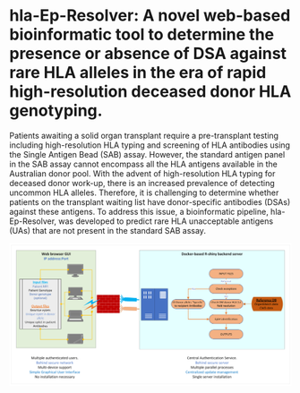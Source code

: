 # hla-Ep-Resolver: A novel web-based bioinformatic tool to determine the presence or absence of DSA against rare HLA alleles in the era of rapid high-resolution deceased donor HLA genotyping.

Patients awaiting a solid organ transplant require a pre-transplant testing including high-resolution HLA typing and screening of HLA antibodies using the Single Antigen Bead (SAB) assay. However, the standard antigen panel in the SAB assay cannot encompass all the HLA antigens available in the Australian donor pool. With the advent of high-resolution HLA typing for deceased donor work-up, there is an increased prevalence of detecting uncommon HLA alleles. Therefore, it is challenging to determine whether patients on the transplant waiting list have donor-specific antibodies (DSAs) against these antigens. To address this issue, a bioinformatic pipeline, hla-Ep-Resolver, was developed to predict rare HLA unacceptable antigens (UAs) that are not present in the standard SAB assay.

![The schematic workflow of the HLA-PANDORA shiny app](<www/workflow.png>)
